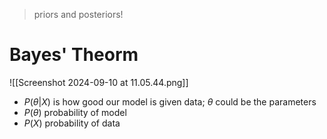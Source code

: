 > priors and posteriors! 

# Bayes' Theorm 
![[Screenshot 2024-09-10 at 11.05.44.png]]
- $P(\theta|X)$ is how good our model is given data; $\theta$ could be the parameters 
- $P(\theta)$ probability of model 
- $P(X)$ probability of data